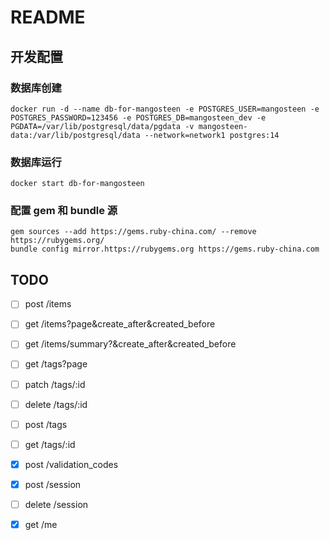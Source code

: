 # README

## 开发配置

### 数据库创建

```
docker run -d --name db-for-mangosteen -e POSTGRES_USER=mangosteen -e POSTGRES_PASSWORD=123456 -e POSTGRES_DB=mangosteen_dev -e PGDATA=/var/lib/postgresql/data/pgdata -v mangosteen-data:/var/lib/postgresql/data --network=network1 postgres:14
```

### 数据库运行

```
docker start db-for-mangosteen
```

### 配置 gem 和 bundle 源

```
gem sources --add https://gems.ruby-china.com/ --remove https://rubygems.org/
bundle config mirror.https://rubygems.org https://gems.ruby-china.com
```

## TODO

- [ ] post /items

- [ ] get /items?page&create_after&created_before

- [ ] get /items/summary?&create_after&created_before

- [ ] get /tags?page

- [ ] patch /tags/:id

- [ ] delete /tags/:id

- [ ] post /tags

- [ ] get /tags/:id

- [x] post /validation_codes

- [x] post /session

- [ ] delete /session

- [x] get /me

